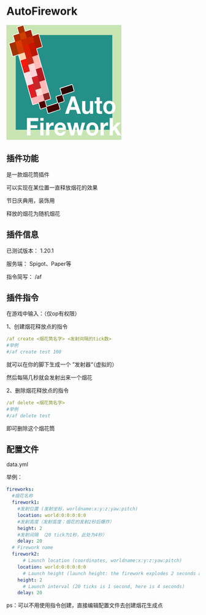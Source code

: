 

# AutoFirework

<img src="AutoFirework.png" width="300" height="300" alt="image">



## 插件功能

是一款烟花筒插件

可以实现在某位置一直释放烟花的效果

节日庆典用，装饰用

释放的烟花为随机烟花



## 插件信息


已测试版本：   1.20.1 

服务端：  Spigot、Paper等

指令简写：  /af



## 插件指令

在游戏中输入：（仅op有权限）

1、创建烟花释放点的指令

```yaml
/af create <烟花筒名字> <发射间隔的tick数>
#举例
#/af create test 100
```

就可以在你的脚下生成一个 ”发射器“（虚拟的）

然后每隔几秒就会发射出来一个烟花



2、删除烟花释放点的指令

```yaml
/af delete <烟花筒名字>
#举例
#/af delete test
```

即可删除这个烟花筒



## 配置文件

data.yml

举例：

```yml
fireworks:
  #烟花名称
  firework1:
    #发射位置 (发射坐标，worldname:x:y:z:yaw:pitch)
    location: world:0:0:0:0:0
    #发射高度（发射高度：烟花的发射2秒后爆炸）
    height: 2
    #发射间隔 （20 tick为1秒，此处为4秒）
    delay: 20
  # Firework name
  firework2:
      # Launch location (coordinates, worldname:x:y:z:yaw:pitch)
    location: world:0:0:0:0:0
      # Launch height (launch height: the firework explodes 2 seconds after launch)
    height: 2
      # Launch interval (20 ticks is 1 second, here is 4 seconds)
    delay: 20

```

ps：可以不用使用指令创建，直接编辑配置文件去创建烟花生成点
